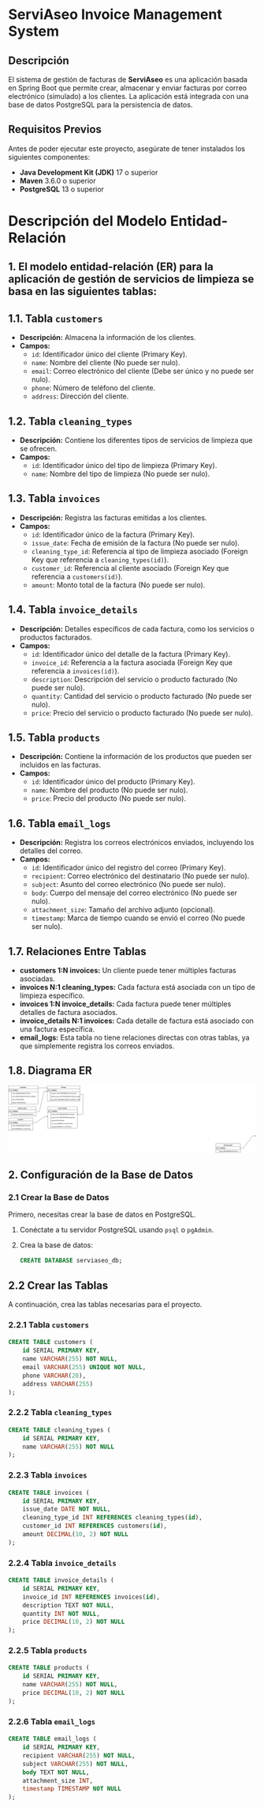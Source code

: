 # ServiAseo Invoice Management System

## Descripción

El sistema de gestión de facturas de **ServiAseo** es una aplicación basada en Spring Boot que permite crear, almacenar y enviar facturas por correo electrónico (simulado) a los clientes. La aplicación está integrada con una base de datos PostgreSQL para la persistencia de datos.

## Requisitos Previos

Antes de poder ejecutar este proyecto, asegúrate de tener instalados los siguientes componentes:

- **Java Development Kit (JDK)** 17 o superior
- **Maven** 3.6.0 o superior
- **PostgreSQL** 13 o superior

# Descripción del Modelo Entidad-Relación

## 1. El modelo entidad-relación (ER) para la aplicación de gestión de servicios de limpieza se basa en las siguientes tablas:

## 1.1. Tabla `customers`
- **Descripción:** Almacena la información de los clientes.
- **Campos:**
  - `id`: Identificador único del cliente (Primary Key).
  - `name`: Nombre del cliente (No puede ser nulo).
  - `email`: Correo electrónico del cliente (Debe ser único y no puede ser nulo).
  - `phone`: Número de teléfono del cliente.
  - `address`: Dirección del cliente.

## 1.2. Tabla `cleaning_types`
- **Descripción:** Contiene los diferentes tipos de servicios de limpieza que se ofrecen.
- **Campos:**
  - `id`: Identificador único del tipo de limpieza (Primary Key).
  - `name`: Nombre del tipo de limpieza (No puede ser nulo).

## 1.3. Tabla `invoices`
- **Descripción:** Registra las facturas emitidas a los clientes.
- **Campos:**
  - `id`: Identificador único de la factura (Primary Key).
  - `issue_date`: Fecha de emisión de la factura (No puede ser nulo).
  - `cleaning_type_id`: Referencia al tipo de limpieza asociado (Foreign Key que referencia a `cleaning_types(id)`).
  - `customer_id`: Referencia al cliente asociado (Foreign Key que referencia a `customers(id)`).
  - `amount`: Monto total de la factura (No puede ser nulo).

## 1.4. Tabla `invoice_details`
- **Descripción:** Detalles específicos de cada factura, como los servicios o productos facturados.
- **Campos:**
  - `id`: Identificador único del detalle de la factura (Primary Key).
  - `invoice_id`: Referencia a la factura asociada (Foreign Key que referencia a `invoices(id)`).
  - `description`: Descripción del servicio o producto facturado (No puede ser nulo).
  - `quantity`: Cantidad del servicio o producto facturado (No puede ser nulo).
  - `price`: Precio del servicio o producto facturado (No puede ser nulo).

## 1.5. Tabla `products`
- **Descripción:** Contiene la información de los productos que pueden ser incluidos en las facturas.
- **Campos:**
  - `id`: Identificador único del producto (Primary Key).
  - `name`: Nombre del producto (No puede ser nulo).
  - `price`: Precio del producto (No puede ser nulo).

## 1.6. Tabla `email_logs`
- **Descripción:** Registra los correos electrónicos enviados, incluyendo los detalles del correo.
- **Campos:**
  - `id`: Identificador único del registro del correo (Primary Key).
  - `recipient`: Correo electrónico del destinatario (No puede ser nulo).
  - `subject`: Asunto del correo electrónico (No puede ser nulo).
  - `body`: Cuerpo del mensaje del correo electrónico (No puede ser nulo).
  - `attachment_size`: Tamaño del archivo adjunto (opcional).
  - `timestamp`: Marca de tiempo cuando se envió el correo (No puede ser nulo).

## 1.7. Relaciones Entre Tablas

- **customers 1:N invoices:** Un cliente puede tener múltiples facturas asociadas.
- **invoices N:1 cleaning_types:** Cada factura está asociada con un tipo de limpieza específico.
- **invoices 1:N invoice_details:** Cada factura puede tener múltiples detalles de factura asociados.
- **invoice_details N:1 invoices:** Cada detalle de factura está asociado con una factura específica.
- **email_logs:** Esta tabla no tiene relaciones directas con otras tablas, ya que simplemente registra los correos enviados.

## 1.8. Diagrama ER
![Diagrama ER](src/main/resources/images/serviaseo.drawio.svg)


## 2. Configuración de la Base de Datos

### 2.1 Crear la Base de Datos

Primero, necesitas crear la base de datos en PostgreSQL.

1. Conéctate a tu servidor PostgreSQL usando `psql` o `pgAdmin`.
2. Crea la base de datos:

   ```sql
   CREATE DATABASE serviaseo_db;


## 2.2 Crear las Tablas

A continuación, crea las tablas necesarias para el proyecto.

### 2.2.1 Tabla `customers`

```sql
CREATE TABLE customers (
    id SERIAL PRIMARY KEY,
    name VARCHAR(255) NOT NULL,
    email VARCHAR(255) UNIQUE NOT NULL,
    phone VARCHAR(20),
    address VARCHAR(255)
);
```
### 2.2.2 Tabla `cleaning_types`

```sql
CREATE TABLE cleaning_types (
    id SERIAL PRIMARY KEY,
    name VARCHAR(255) NOT NULL
);
```
### 2.2.3 Tabla `invoices`

```sql
CREATE TABLE invoices (
    id SERIAL PRIMARY KEY,
    issue_date DATE NOT NULL,
    cleaning_type_id INT REFERENCES cleaning_types(id),
    customer_id INT REFERENCES customers(id),
    amount DECIMAL(10, 2) NOT NULL
);
```
### 2.2.4 Tabla `invoice_details`

```sql
CREATE TABLE invoice_details (
    id SERIAL PRIMARY KEY,
    invoice_id INT REFERENCES invoices(id),
    description TEXT NOT NULL,
    quantity INT NOT NULL,
    price DECIMAL(10, 2) NOT NULL
);
```
### 2.2.5 Tabla `products`

```sql
CREATE TABLE products (
    id SERIAL PRIMARY KEY,
    name VARCHAR(255) NOT NULL,
    price DECIMAL(10, 2) NOT NULL
);
```
### 2.2.6 Tabla `email_logs`

```sql
CREATE TABLE email_logs (
    id SERIAL PRIMARY KEY,
    recipient VARCHAR(255) NOT NULL,
    subject VARCHAR(255) NOT NULL,
    body TEXT NOT NULL,
    attachment_size INT,
    timestamp TIMESTAMP NOT NULL
);
```

